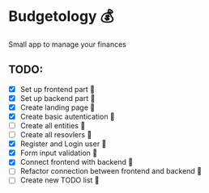 # Budgetology :moneybag:

Small app to manage your finances

## TODO:

- [x] Set up frontend part :rocket:
- [x] Set up backend part :rocket:
- [x] Create landing page :rocket:
- [x] Create basic autentication :page_with_curl:
- [ ] Create all entities :hammer:
- [ ] Create all resovlers :hammer:
- [x] Register and Login user :hammer:
- [x] Form input validation :page_with_curl:
- [x] Connect frontend with backend :link:
- [ ] Refactor connection between frontend and backend :link:
- [ ] Create new TODO list :notebook:
